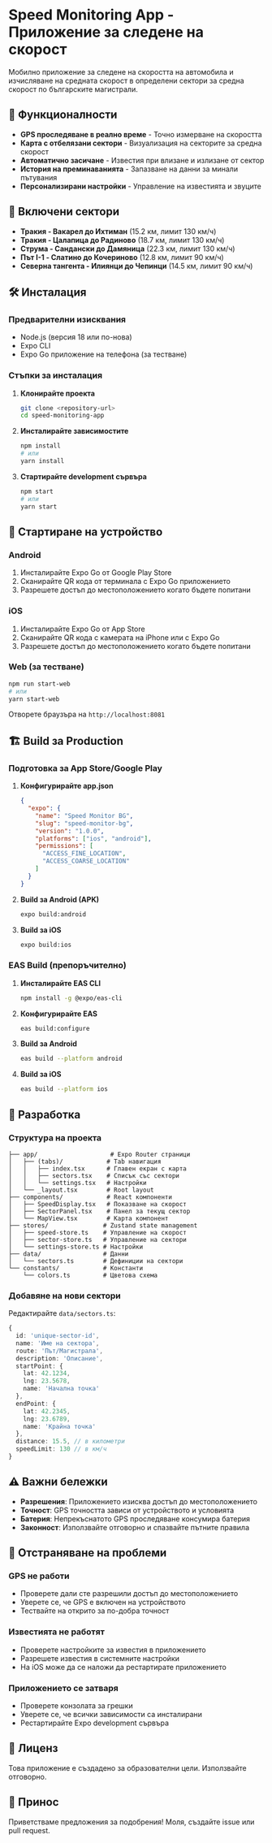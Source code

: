 # Speed Monitoring App - Приложение за следене на скорост

Мобилно приложение за следене на скоростта на автомобила и изчисляване на средната скорост в определени сектори за средна скорост по българските магистрали.

## 🚗 Функционалности

- **GPS проследяване в реално време** - Точно измерване на скоростта
- **Карта с отбелязани сектори** - Визуализация на секторите за средна скорост
- **Автоматично засичане** - Известия при влизане и излизане от сектор
- **История на преминаванията** - Запазване на данни за минали пътувания
- **Персонализирани настройки** - Управление на известията и звуците

## 📍 Включени сектори

- **Тракия - Вакарел до Ихтиман** (15.2 км, лимит 130 км/ч)
- **Тракия - Цалапица до Радиново** (18.7 км, лимит 130 км/ч)
- **Струма - Сандански до Дамяница** (22.3 км, лимит 130 км/ч)
- **Път I-1 - Слатино до Кочериново** (12.8 км, лимит 90 км/ч)
- **Северна тангента - Илиянци до Чепинци** (14.5 км, лимит 90 км/ч)

## 🛠 Инсталация

### Предварителни изисквания

- Node.js (версия 18 или по-нова)
- Expo CLI
- Expo Go приложение на телефона (за тестване)

### Стъпки за инсталация

1. **Клонирайте проекта**
   ```bash
   git clone <repository-url>
   cd speed-monitoring-app
   ```

2. **Инсталирайте зависимостите**
   ```bash
   npm install
   # или
   yarn install
   ```

3. **Стартирайте development сървъра**
   ```bash
   npm start
   # или
   yarn start
   ```

## 📱 Стартиране на устройство

### Android

1. Инсталирайте Expo Go от Google Play Store
2. Сканирайте QR кода от терминала с Expo Go приложението
3. Разрешете достъп до местоположението когато бъдете попитани

### iOS

1. Инсталирайте Expo Go от App Store
2. Сканирайте QR кода с камерата на iPhone или с Expo Go
3. Разрешете достъп до местоположението когато бъдете попитани

### Web (за тестване)

```bash
npm run start-web
# или
yarn start-web
```

Отворете браузъра на `http://localhost:8081`

## 🏗 Build за Production

### Подготовка за App Store/Google Play

1. **Конфигурирайте app.json**
   ```json
   {
     "expo": {
       "name": "Speed Monitor BG",
       "slug": "speed-monitor-bg",
       "version": "1.0.0",
       "platforms": ["ios", "android"],
       "permissions": [
         "ACCESS_FINE_LOCATION",
         "ACCESS_COARSE_LOCATION"
       ]
     }
   }
   ```

2. **Build за Android (APK)**
   ```bash
   expo build:android
   ```

3. **Build за iOS**
   ```bash
   expo build:ios
   ```

### EAS Build (препоръчително)

1. **Инсталирайте EAS CLI**
   ```bash
   npm install -g @expo/eas-cli
   ```

2. **Конфигурирайте EAS**
   ```bash
   eas build:configure
   ```

3. **Build за Android**
   ```bash
   eas build --platform android
   ```

4. **Build за iOS**
   ```bash
   eas build --platform ios
   ```

## 🔧 Разработка

### Структура на проекта

```
├── app/                    # Expo Router страници
│   ├── (tabs)/            # Tab навигация
│   │   ├── index.tsx      # Главен екран с карта
│   │   ├── sectors.tsx    # Списък със сектори
│   │   └── settings.tsx   # Настройки
│   └── _layout.tsx        # Root layout
├── components/            # React компоненти
│   ├── SpeedDisplay.tsx   # Показване на скорост
│   ├── SectorPanel.tsx    # Панел за текущ сектор
│   └── MapView.tsx        # Карта компонент
├── stores/               # Zustand state management
│   ├── speed-store.ts    # Управление на скорост
│   ├── sector-store.ts   # Управление на сектори
│   └── settings-store.ts # Настройки
├── data/                 # Данни
│   └── sectors.ts        # Дефиниции на сектори
└── constants/            # Константи
    └── colors.ts         # Цветова схема
```

### Добавяне на нови сектори

Редактирайте `data/sectors.ts`:

```typescript
{
  id: 'unique-sector-id',
  name: 'Име на сектора',
  route: 'Път/Магистрала',
  description: 'Описание',
  startPoint: {
    lat: 42.1234,
    lng: 23.5678,
    name: 'Начална точка'
  },
  endPoint: {
    lat: 42.2345,
    lng: 23.6789,
    name: 'Крайна точка'
  },
  distance: 15.5, // в километри
  speedLimit: 130 // в км/ч
}
```

## ⚠️ Важни бележки

- **Разрешения**: Приложението изисква достъп до местоположението
- **Точност**: GPS точността зависи от устройството и условията
- **Батерия**: Непрекъснатото GPS проследяване консумира батерия
- **Законност**: Използвайте отговорно и спазвайте пътните правила

## 🐛 Отстраняване на проблеми

### GPS не работи
- Проверете дали сте разрешили достъп до местоположението
- Уверете се, че GPS е включен на устройството
- Тествайте на открито за по-добра точност

### Известията не работят
- Проверете настройките за известия в приложението
- Разрешете известия в системните настройки
- На iOS може да се наложи да рестартирате приложението

### Приложението се затваря
- Проверете конзолата за грешки
- Уверете се, че всички зависимости са инсталирани
- Рестартирайте Expo development сървъра

## 📄 Лиценз

Това приложение е създадено за образователни цели. Използвайте отговорно.

## 🤝 Принос

Приветстваме предложения за подобрения! Моля, създайте issue или pull request.